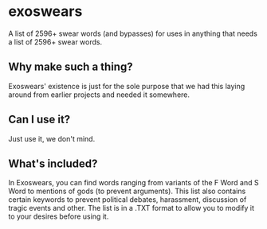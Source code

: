# exoswears
A list of 2596+ swear words (and bypasses) for uses in anything that needs a list of 2596+ swear words.
## Why make such a thing?
Exoswears' existence is just for the sole purpose that we had this laying around from earlier projects and needed it somewhere.
## Can I use it?
Just use it, we don't mind.
## What's included?
In Exoswears, you can find words ranging from variants of the F Word and S Word to mentions of gods (to prevent arguments). This list also contains certain keywords to prevent political debates, harassment, discussion of tragic events and other. The list is in a .TXT format to allow you to modify it to your desires before using it.
